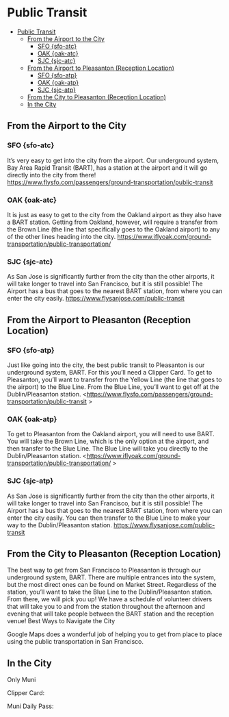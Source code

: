 # Public Transit

- [Public Transit](#public-transit)
  - [From the Airport to the City](#from-the-airport-to-the-city)
    - [SFO⁠ {sfo-atc}](#sfo-sfo-atc)
    - [OAK⁠⁠ {oak-atc}](#oak-oak-atc)
    - [SJC⁠⁠ {sjc-atc}](#sjc-sjc-atc)
  - [From the Airport to Pleasanton (Reception Location)](#from-the-airport-to-pleasanton-reception-location)
    - [SFO⁠⁠ {sfo-atp}](#sfo-sfo-atp)
    - [OAK⁠⁠ {oak-atp}](#oak-oak-atp)
    - [SJC⁠⁠ {sjc-atp}](#sjc-sjc-atp)
  - [From the City to Pleasanton (Reception Location)](#from-the-city-to-pleasanton-reception-location)
  - [In the City](#in-the-city)


## From the Airport to the City

### SFO⁠ {sfo-atc}

It’s very easy to get into the city from the airport. Our underground system, Bay Area Rapid Transit (BART), has a station at the airport and it will go directly into the city from there! 
https://www.flysfo.com/passengers/ground-transportation/public-transit 

### OAK⁠⁠ {oak-atc}

It is just as easy to get to the city from the Oakland airport as they also have a BART station. Getting from Oakland, however, will require a transfer from the Brown Line (the line that specifically goes to the Oakland airport) to any of the other lines heading into the city. 
https://www.iflyoak.com/ground-transportation/public-transportation/ 

### SJC⁠⁠ {sjc-atc}

As San Jose is significantly further from the city than the other airports, it will take longer to travel into San Francisco, but it is still possible! The Airport has a bus that goes to the nearest BART station, from where you can enter the city easily. 
https://www.flysanjose.com/public-transit 


## From the Airport to Pleasanton (Reception Location)

### SFO⁠⁠ {sfo-atp}

Just like going into the city, the best public transit to Pleasanton is our underground system, BART. For this you’ll need a Clipper Card. To get to Pleasanton, you’ll want to transfer from the Yellow Line (the line that goes to the airport) to the Blue Line. From the Blue Line, you’ll want to get off at the Dublin/Pleasanton station. 
<https://www.flysfo.com/passengers/ground-transportation/public-transit >

### OAK⁠⁠ {oak-atp}

To get to Pleasanton from the Oakland airport, you will need to use BART. You will take the Brown Line, which is the only option at the airport, and then transfer to the Blue Line. The Blue Line will take you directly to the Dublin/Pleasanton station. 
<https://www.iflyoak.com/ground-transportation/public-transportation/ >

### SJC⁠⁠ {sjc-atp}

As San Jose is significantly further from the city than the other airports, it will take longer to travel into San Francisco, but it is still possible! The Airport has a bus that goes to the nearest BART station, from where you can enter the city easily. You can then transfer to the Blue Line to make your way to the Dublin/Pleasanton station. 
<https://www.flysanjose.com/public-transit>

## From the City to Pleasanton (Reception Location)

The best way to get from San Francisco to Pleasanton is through our underground system, BART. There are multiple entrances into the system, but the most direct ones can be found on Market Street. Regardless of the station, you’ll want to take the Blue Line to the Dublin/Pleasanton station. From there, we will pick you up! We have a schedule of volunteer drivers that will take you to and from the station throughout the afternoon and evening that will take people between the BART station and the reception venue! 
Best Ways to Navigate the City 

Google Maps does a wonderful job of helping you to get from place to place using the public transportation in San Francisco. 

## In the City

Only Muni

Clipper Card:

Muni Daily Pass: